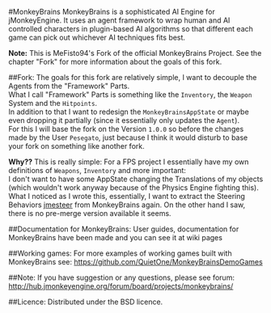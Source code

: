 #MonkeyBrains
MonkeyBrains is a sophisticated AI Engine for jMonkeyEngine. It uses an agent framework to wrap human and AI controlled characters in plugin-based AI algorithms so that different each game can pick out whichever AI techniques fits best.

**Note:** This is MeFisto94's Fork of the official MonkeyBrains Project. See the chapter "Fork" for more information about the goals of this fork.

##Fork:
The goals for this fork are relatively simple, I want to decouple the Agents from the "Framework" Parts.  
What I call "Framework" Parts is something like the `Inventory`, the `Weapon` System and the `Hitpoints`.  
In addition to that I want to redesign the `MonkeyBrainsAppState` or maybe even dropping it partially (since it essentially only updates the `Agent`).  
For this I will base the fork on the Version `1.0.0` so before the changes made by the User `Pesegato`, just because I think it would disturb to base your fork on something like another fork.

**Why??**
This is really simple: For a FPS project I essentially have my own definitions of `Weapons`, `Inventory` and more important:  
I don't want to have some AppState changing the Translations of my objects (which wouldn't work anyway because of the Physics Engine fighting this).  
What I noticed as I wrote this, essentially, I want to extract the Steering Behaviors [jmesteer](http://jmesteer.bdevel.org) from MonkeyBrains again.
On the other hand I saw, there is no pre-merge version available it seems.

##Documentation for MonkeyBrains:
User guides, documentation for MonkeyBrains have been made and you can see it at wiki pages

##Working games:
For more examples of working games built with MonkeyBrains see:
https://github.com/QuietOne/MonkeyBrainsDemoGames

##Note:
If you have suggestion or any questions, please see forum:
http://hub.jmonkeyengine.org/forum/board/projects/monkeybrains/

##Licence:
Distributed under the BSD licence.
